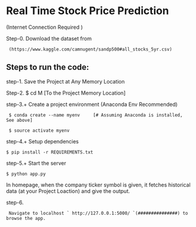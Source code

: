 

 
 
# Real Time Stock Price Prediction

   (Internet Connection Required )

Step-0.
    Download the dataset from

     (https://www.kaggle.com/camnugent/sandp500#all_stocks_5yr.csv)



## Steps to run the code:

step-1.
     Save the Project at Any Memory Location 

Step-2.
    $ cd M [To the Project Memory Location]


step-3.+ Create a project environment (Anaconda Env Recommended)

     $ conda create --name myenv     [# Assuming Anaconda is installed, See above]

     $ source activate myenv


step-4.+ Setup dependencies

    $ pip install -r REQUIREMENTS.txt


step-5.+ Start the server

    $ python app.py


In homepage, when the company ticker symbol is given, it fetches historical data (at your Project Loaction) and give the output.

step-6.
  
     Navigate to localhost ` http://127.0.0.1:5000/ `(###############) to browse the app.  
